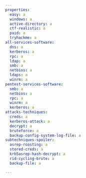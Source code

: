 ```yaml
---
properties:
  easy: a
  windows: a
  active-directory: a
  ctf-realistic: a
  paid: a
  tryhackme: a
all-services-software:
  dns: a
  kerberos: a
  rpc: a
  ldap: a
  smb: a
  netbios: a
  ldaps: a
  winrm: a
pentest-services-software:
  smb: a
  netbios: a
  rpc: a
  winrm: a
  kerberos: a
attacks-techniques:
  creds: a
  kerberos-attack: a
  decrypt: a
  bruteforce: a
  backup-config-system-log-file: a
subtechniques-spoiler:
  asrep-roasting: a
  stored-creds: a
  krb5asrep-hash-decrypt: a
  rid-cycling-brute: a
  backup-file: a

---
```


